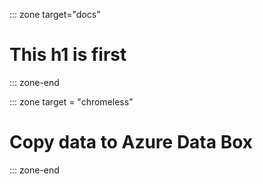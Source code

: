 ::: zone target="docs"
# This h1 is first
::: zone-end

::: zone target = "chromeless"
# Copy data to Azure Data Box
::: zone-end